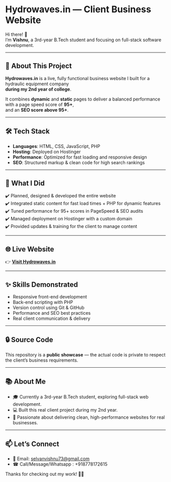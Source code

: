 # Hydrowaves.in — Client Business Website

Hi there! 👋  
I’m **Vishnu**, a 3rd-year B.Tech student and focusing on full-stack software development.

---

## 🚀 About This Project

**Hydrowaves.in** is a live, fully functional business website I built for a hydraulic equipment company  
**during my 2nd year of college**.

It combines **dynamic** and **static** pages to deliver a balanced performance with a page speed score of **95+**,  
and an **SEO score above 95+**.

---

## 🛠️ Tech Stack

- **Languages**: HTML, CSS, JavaScript, PHP  
- **Hosting**: Deployed on Hostinger  
- **Performance**: Optimized for fast loading and responsive design  
- **SEO**: Structured markup & clean code for high search rankings

---

## 🎯 What I Did

✔️ Planned, designed & developed the entire website  
✔️ Integrated static content for fast load times + PHP for dynamic features  
✔️ Tuned performance for 95+ scores in PageSpeed & SEO audits  
✔️ Managed deployment on Hostinger with a custom domain  
✔️ Provided updates & training for the client to manage content

---

## 🌐 Live Website

👉 [**Visit Hydrowaves.in**](https://hydrowaves.in)

---

## ✨ Skills Demonstrated

- Responsive front-end development
- Back-end scripting with PHP
- Version control using Git & GitHub
- Performance and SEO best practices
- Real client communication & delivery

---

## 🔒 Source Code

This repository is a **public showcase** — the actual code is private to respect the client’s business requirements.

---

## 📚 About Me

- 🎓 Currently a 3rd-year B.Tech student, exploring full-stack web development.
- 💻 Built this real client project during my 2nd year.
- 🌟 Passionate about delivering clean, high-performance websites for real businesses.

---

## 📫 Let’s Connect

- 📧 Email: [selvanvishnu73@gmail.com](mailto:selvanvishnu73@gmail.com)
- ☎ Call/Message/Whatsapp : +918778172615
  
Thanks for checking out my work! 🚀✨
